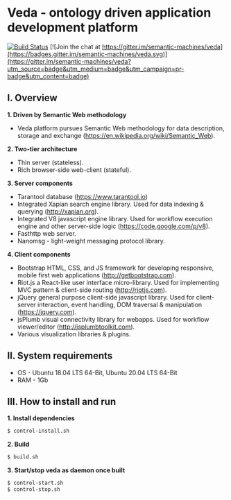 # Veda - ontology driven application development platform 
[![Build Status](https://travis-ci.org/semantic-machines/veda.svg?branch=master)](https://travis-ci.org/semantic-machines/veda)
[![Join the chat at https://gitter.im/semantic-machines/veda](https://badges.gitter.im/semantic-machines/veda.svg)](https://gitter.im/semantic-machines/veda?utm_source=badge&utm_medium=badge&utm_campaign=pr-badge&utm_content=badge)

## I. Overview

**1. Driven by Semantic Web methodology**
  - Veda platform pursues Semantic Web methodology for data description, storage and exchange (https://en.wikipedia.org/wiki/Semantic_Web).

**2. Two-tier architecture**
  - Thin server (stateless).
  - Rich browser-side web-client (stateful).

**3. Server components**
  - Tarantool database (https://www.tarantool.io)
  - Integrated Xapian search engine library. Used for data indexing & querying (http://xapian.org).
  - Integrated V8 javascript engine library. Used for workflow execution engine and other server-side logic (https://code.google.com/p/v8).
  - Fasthttp web server.
  - Nanomsg - light-weight messaging protocol library.

**4. Client components**
  - Bootstrap HTML, CSS, and JS framework for developing responsive, mobile first web applications (http://getbootstrap.com).
  - Riot.js a React-like user interface micro-library. Used for implementing MVC pattern & client-side routing (http://riotjs.com).
  - jQuery general purpose client-side javascript library. Used for client-server interaction, event handling, DOM traversal & manipulation (https://jquery.com).
  - jsPlumb visual connectivity library for webapps. Used for workflow viewer/editor (http://jsplumbtoolkit.com).
  - Various visualization libraries & plugins.

## II. System requirements
  - OS - Ubuntu 18.04 LTS 64-Bit, Ubuntu 20.04 LTS 64-Bit
  - RAM - 1Gb

## III. How to install and run

**1. Install dependencies**
```sh
$ control-install.sh
```
**2. Build**
```sh
$ build.sh
```
**3. Start/stop veda as daemon once built**
```sh
$ control-start.sh
$ control-stop.sh
```
